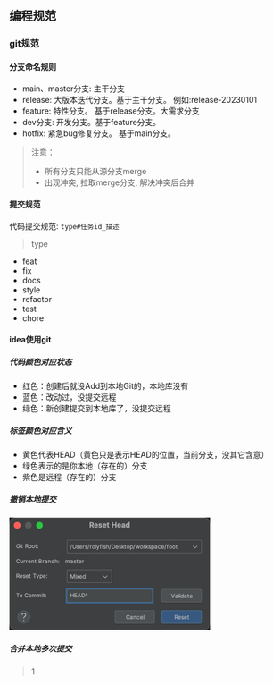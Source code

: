 ## 编程规范



### git规范



#### 分支命名规则

- main、master分支: 主干分支
- release: 大版本迭代分支。基于主干分支。 例如:release-20230101
- feature: 特性分支。 基于release分支。大需求分支
- dev分支: 开发分支。基于feature分支。
- hotfix: 紧急bug修复分支。 基于main分支。

> 注意：
>
> - 所有分支只能从源分支merge
> - 出现冲突, 拉取merge分支, 解决冲突后合并

#### 提交规范

代码提交规范: `type#任务id_描述`

> type

- feat
- fix
- docs
- style
- refactor
- test
- chore

#### idea使用git

##### 代码颜色对应状态

- 红色：创建后就没Add到本地Git的，本地库没有    
- 蓝色：改动过，没提交远程
- 绿色：新创建提交到本地库了，没提交远程

##### 标签颜色对应含义

- 黄色代表HEAD（黄色只是表示HEAD的位置，当前分支，没其它含意）
- 绿色表示的是你本地（存在的）分支
- 紫色是远程（存在的）分支



##### 撤销本地提交

<img src="规范.assets/image-20230711100705883.png" alt="image-20230711100705883" style="zoom:50%;" />



##### 合并本地多次提交

> 1



